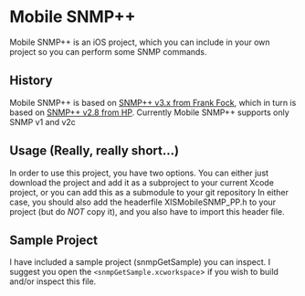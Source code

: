 # Mobile SNMP++

Mobile SNMP++ is an iOS project, which you can include in your own project so you can perform some SNMP commands.

## History
Mobile SNMP++ is based on [SNMP++ v3.x from Frank Fock](http://www.agentpp.com/snmp_pp3_x/snmp_pp3_x.html), which in turn is based on [SNMP++ v2.8 from HP](http://www.sa-ha.de/snmp/).
Currently Mobile SNMP++ supports only SNMP v1 and v2c

## Usage (Really, really short...)
In order to use this project, you have two options. You can either just download the project and add it as a subproject to your current Xcode project, or you can add this as a submodule to your git repository
In either case, you should also add the headerfile XISMobileSNMP_PP.h to your project (but do _NOT_ copy it), and you also have to import this header file.

## Sample Project
I have included a sample project (snmpGetSample) you can inspect. I suggest you open the `<snmpGetSample.xcworkspace`> if you wish to build and/or inspect this file.